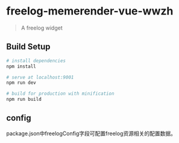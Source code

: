 # freelog-memerender-vue-wwzh

> A freelog widget

## Build Setup

``` bash
# install dependencies
npm install

# serve at localhost:9001
npm run dev

# build for production with minification
npm run build
```


## config
package.json中freelogConfig字段可配置freelog资源相关的配置数据。